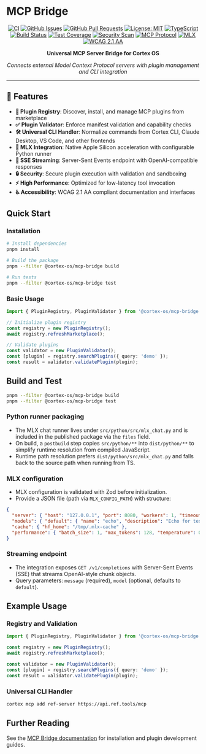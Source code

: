 # MCP Bridge

<div align="center">

[![CI](https://github.com/cortex-os/cortex-os/actions/workflows/ci.yml/badge.svg)](https://github.com/cortex-os/cortex-os/actions/workflows/ci.yml)
[![GitHub Issues](https://img.shields.io/github/issues/cortex-os/cortex-os)](https://github.com/cortex-os/cortex-os/issues)
[![GitHub Pull Requests](https://img.shields.io/github/issues-pr/cortex-os/cortex-os)](https://github.com/cortex-os/cortex-os/pulls)
[![License: MIT](https://img.shields.io/badge/License-MIT-yellow.svg)](https://opensource.org/licenses/MIT)
[![TypeScript](https://img.shields.io/badge/TypeScript-5.3+-blue)](https://www.typescriptlang.org/)
[![Build Status](https://img.shields.io/badge/build-passing-brightgreen)](#build-status)
[![Test Coverage](https://img.shields.io/badge/coverage-90%25+-brightgreen)](#testing)
[![Security Scan](https://img.shields.io/badge/security-OWASP%20compliant-green)](#security)
[![MCP Protocol](https://img.shields.io/badge/MCP-2.0-orange)](https://modelcontextprotocol.io/)
[![MLX](https://img.shields.io/badge/MLX-optimized-purple)](https://ml-explore.github.io/mlx/)
[![WCAG 2.1 AA](https://img.shields.io/badge/WCAG-2.1%20AA-green)](https://www.w3.org/WAI/WCAG21/quickref/)

**Universal MCP Server Bridge for Cortex OS**

*Connects external Model Context Protocol servers with plugin management and CLI integration*

</div>

---

## 🎯 Features

- **🔌 Plugin Registry**: Discover, install, and manage MCP plugins from marketplace
- **✅ Plugin Validator**: Enforce manifest validation and capability checks
- **🛠️ Universal CLI Handler**: Normalize commands from Cortex CLI, Claude Desktop, VS Code, and other frontends
- **🍎 MLX Integration**: Native Apple Silicon acceleration with configurable Python runner
- **📡 SSE Streaming**: Server-Sent Events endpoint with OpenAI-compatible responses
- **🔒 Security**: Secure plugin execution with validation and sandboxing
- **⚡ High Performance**: Optimized for low-latency tool invocation
- **♿ Accessibility**: WCAG 2.1 AA compliant documentation and interfaces

## Quick Start

### Installation

```bash
# Install dependencies
pnpm install

# Build the package
pnpm --filter @cortex-os/mcp-bridge build

# Run tests
pnpm --filter @cortex-os/mcp-bridge test
```

### Basic Usage

```typescript
import { PluginRegistry, PluginValidator } from '@cortex-os/mcp-bridge';

// Initialize plugin registry
const registry = new PluginRegistry();
await registry.refreshMarketplace();

// Validate plugins
const validator = new PluginValidator();
const [plugin] = registry.searchPlugins({ query: 'demo' });
const result = validator.validatePlugin(plugin);
```

## Build and Test

```bash
pnpm --filter @cortex-os/mcp-bridge build
pnpm --filter @cortex-os/mcp-bridge test
```

### Python runner packaging

- The MLX chat runner lives under `src/python/src/mlx_chat.py` and is included in the published package via the `files` field.
- On build, a `postbuild` step copies `src/python/**` into `dist/python/**` to simplify runtime resolution from compiled JavaScript.
- Runtime path resolution prefers `dist/python/src/mlx_chat.py` and falls back to the source path when running from TS.

### MLX configuration

- MLX configuration is validated with Zod before initialization.
- Provide a JSON file (path via `MLX_CONFIG_PATH`) with structure:

```json
{
  "server": { "host": "127.0.0.1", "port": 8080, "workers": 1, "timeout": 30, "max_requests": 128 },
  "models": { "default": { "name": "echo", "description": "Echo for tests" } },
  "cache": { "hf_home": "/tmp/.mlx-cache" },
  "performance": { "batch_size": 1, "max_tokens": 128, "temperature": 0.0, "top_p": 1.0 }
}
```

### Streaming endpoint

- The integration exposes `GET /v1/completions` with Server-Sent Events (SSE) that streams OpenAI-style chunk objects.
- Query parameters: `message` (required), `model` (optional, defaults to `default`).

## Example Usage

### Registry and Validation

```typescript
import { PluginRegistry, PluginValidator } from '@cortex-os/mcp-bridge';

const registry = new PluginRegistry();
await registry.refreshMarketplace();

const validator = new PluginValidator();
const [plugin] = registry.searchPlugins({ query: 'demo' });
const result = validator.validatePlugin(plugin);
```

### Universal CLI Handler

```bash
cortex mcp add ref-server https://api.ref.tools/mcp
```

## Further Reading

See the [MCP Bridge documentation](./docs/getting-started.md) for installation and plugin development guides.
